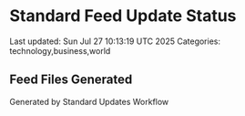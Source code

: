 # Standard Feed Update Status
Last updated: Sun Jul 27 10:13:19 UTC 2025
Categories: technology,business,world

## Feed Files Generated

Generated by Standard Updates Workflow

